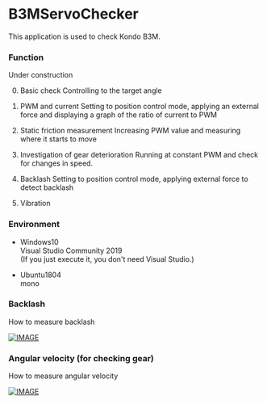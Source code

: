 # B3MServoChecker
This application is used to check Kondo B3M.

### Function

Under construction

0) Basic check
Controlling to the target angle

1) PWM and current
Setting to position control mode, applying an external force and displaying a graph of the ratio of current to PWM

2) Static friction measurement
Increasing PWM value and measuring where it starts to move

3) Investigation of gear deterioration
Running at constant PWM and check for changes in speed.

4) Backlash
Setting to position control mode, applying external force to detect backlash

5) Vibration

### Environment

- Windows10  
Visual Studio Community 2019  
(If you just execute it, you don't need Visual Studio.)  

- Ubuntu1804  
mono  

### Backlash  

How to measure backlash  

[![IMAGE](http://img.youtube.com/vi/nS0xw7NbkSw/0.jpg)](https://youtu.be/nS0xw7NbkSw)

### Angular velocity (for checking gear)

How to measure angular velocity

[![IMAGE](http://img.youtube.com/vi/BwX0PWRZGwU/0.jpg)](https://youtu.be/BwX0PWRZGwU)
